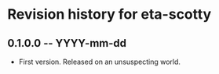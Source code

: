 # Revision history for eta-scotty

## 0.1.0.0  -- YYYY-mm-dd

* First version. Released on an unsuspecting world.
